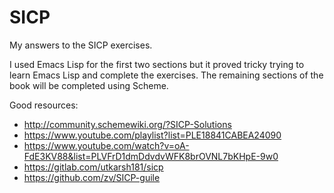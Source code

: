 # SICP

My answers to the SICP exercises.

I used Emacs Lisp for the first two sections but it proved tricky trying to learn Emacs Lisp and complete the exercises. The remaining sections of the book will be completed using Scheme.

Good resources:

- http://community.schemewiki.org/?SICP-Solutions
- https://www.youtube.com/playlist?list=PLE18841CABEA24090
- https://www.youtube.com/watch?v=oA-FdE3KV88&list=PLVFrD1dmDdvdvWFK8brOVNL7bKHpE-9w0
- https://gitlab.com/utkarsh181/sicp
- https://github.com/zv/SICP-guile
